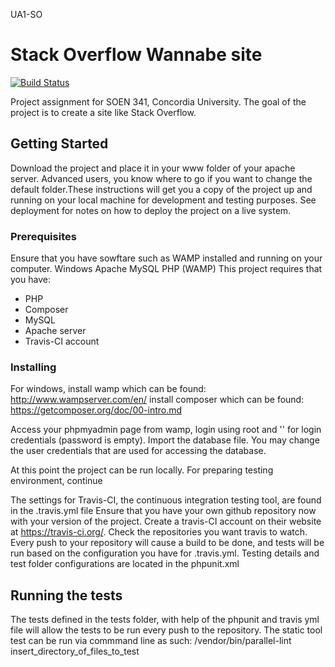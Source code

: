 UA1-SO

# Stack Overflow Wannabe site

[![Build Status](https://travis-ci.org/chris-baur/UA1-SO.svg?branch=master)](https://travis-ci.org/chris-baur/UA1-SO)

Project assignment for SOEN 341, Concordia University.
The goal of the project is to create a site like Stack Overflow.

## Getting Started

Download the project and place it in your www folder of your apache server. Advanced users, you know where to go if you want to change the default folder.These instructions will get you a copy of the project up and running on your local machine for development and testing purposes. See deployment for notes on how to deploy the project on a live system.

### Prerequisites

Ensure that you have sowftare such as WAMP installed and running on your computer.
Windows Apache MySQL PHP (WAMP)
This project requires that you have:
  - PHP
  - Composer
  - MySQL
  - Apache server
  - Travis-CI account

### Installing

For windows,
 install wamp which can be found: http://www.wampserver.com/en/
 install composer which can be found: https://getcomposer.org/doc/00-intro.md
 
 Access your phpmyadmin page from wamp, login using root and '' for login credentials (password is empty).
 Import the database file.
 You may change the user credentials that are used for accessing the database.
 
 At this point the project can be run locally.
 For preparing testing environment, continue
 
 The settings for Travis-CI, the continuous integration testing tool, are found in the .travis.yml file
 Ensure that you have your own github repository now with your version of the project. Create a travis-CI account
 on their website at https://travis-ci.org/. Check the repositories you want travis to watch. Every push to your repository will cause a 
 build to be done, and tests will be run based on the configuration you have for .travis.yml. Testing details and test folder configurations
 are located in the phpunit.xml
 

## Running the tests

The tests defined in the tests folder, with help of the phpunit and travis yml file will allow the tests to be run every push
to the repository. The static tool test can be run via commmand line as such:
/vendor/bin/parallel-lint insert_directory_of_files_to_test

